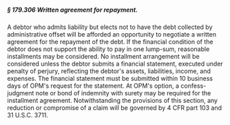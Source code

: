 ##### § 179.306 Written agreement for repayment. #####

A debtor who admits liability but elects not to have the debt collected by administrative offset will be afforded an opportunity to negotiate a written agreement for the repayment of the debt. If the financial condition of the debtor does not support the ability to pay in one lump-sum, reasonable installments may be considered. No installment arrangement will be considered unless the debtor submits a financial statement, executed under penalty of perjury, reflecting the debtor's assets, liabilities, income, and expenses. The financial statement must be submitted within 10 business days of OPM's request for the statement. At OPM's option, a confess-judgment note or bond of indemnity with surety may be required for the installment agreement. Notwithstanding the provisions of this section, any reduction or compromise of a claim will be governed by 4 CFR part 103 and 31 U.S.C. 3711.